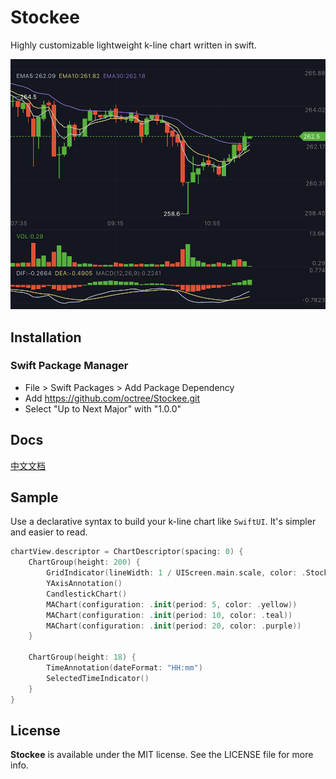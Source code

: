 # Stockee

Highly customizable lightweight k-line chart written in swift.

![Cover](./Images/Cover.png)
## Installation

### Swift Package Manager

- File > Swift Packages > Add Package Dependency
- Add https://github.com/octree/Stockee.git
- Select "Up to Next Major" with "1.0.0"

## Docs
[中文文档](./README_CN.md)
## Sample

Use a declarative syntax to build your k-line chart like `SwiftUI`. It's simpler and easier to read.

```swift
chartView.descriptor = ChartDescriptor(spacing: 0) {
    ChartGroup(height: 200) {
        GridIndicator(lineWidth: 1 / UIScreen.main.scale, color: .Stockee.border)
        YAxisAnnotation()
        CandlestickChart()
        MAChart(configuration: .init(period: 5, color: .yellow))
        MAChart(configuration: .init(period: 10, color: .teal))
        MAChart(configuration: .init(period: 20, color: .purple))
    }

    ChartGroup(height: 18) {
        TimeAnnotation(dateFormat: "HH:mm")
        SelectedTimeIndicator()
    }
}
```

## License
**Stockee** is available under the MIT license. See the LICENSE file for more info.
